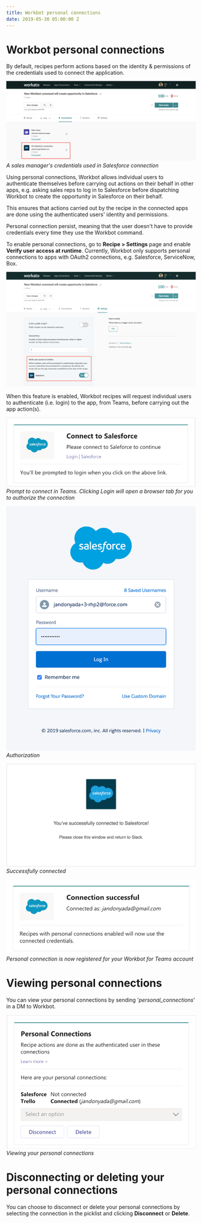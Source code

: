 ```yaml
---
title: Workbot personal connections
date: 2019-05-30 05:00:00 Z
---
```


# Workbot personal connections
By default, recipes perform actions based on the identity & permissions of the credentials used to connect the application.

![Connection credentials](/assets/images/workbot-for-teams/connection-credentials.png)
*A sales manager's credentials used in Salesforce connection*

Using personal connections, Workbot allows individual users to authenticate themselves before carrying out actions on their behalf in other apps, e.g. asking sales reps to log in to Salesforce before dispatching Workbot to create the opportunity in Salesforce on their behalf.

This ensures that actions carried out by the recipe in the connected apps are done using the authenticated users' identity and permissions.

Personal connection persist, meaning that the user doesn't have to provide credentials every time they use the Workbot command.

To enable personal connections, go to **Recipe > Settings** page and enable **Verify user access at runtime**. Currently, Workbot only supports personal connections to apps with OAuth2 connections, e.g. Salesforce, ServiceNow, Box.

![recipe-setting](/assets/images/workbot/workbot-latebinding/recipe-settings.png)

When this feature is enabled, Workbot recipes will request individual users to authenticate (i.e. login) to the app, from Teams, before carrying out the app action(s).

![personal-connection-flow-1](/assets/images/workbot-for-teams/teams-flow-1.png)
*Prompt to connect in Teams. Clicking Login will open a browser tab for you to authorize the connection*

![personal-connection-flow-2](/assets/images/workbot-for-teams/teams-flow-2.png)
*Authorization*

![personal-connection-flow-3](/assets/images/workbot-for-teams/teams-flow-3.png)
*Successfully connected*

![personal-connection-flow-4](/assets/images/workbot-for-teams/teams-flow-4.png)
*Personal connection is now registered for your Workbot for Teams account*

# Viewing personal connections
You can view your personal connections by sending '*personal_connections*' in a DM to Workbot.

![Personal connections - DM 'personal_connections'](/assets/images/workbot-for-teams/list-personal-connections.png)
*Viewing your personal connections*

# Disconnecting or deleting your personal connections
You can choose to disconnect or delete your personal connections by selecting the connection in the picklist and clicking **Disconnect** or **Delete**.
